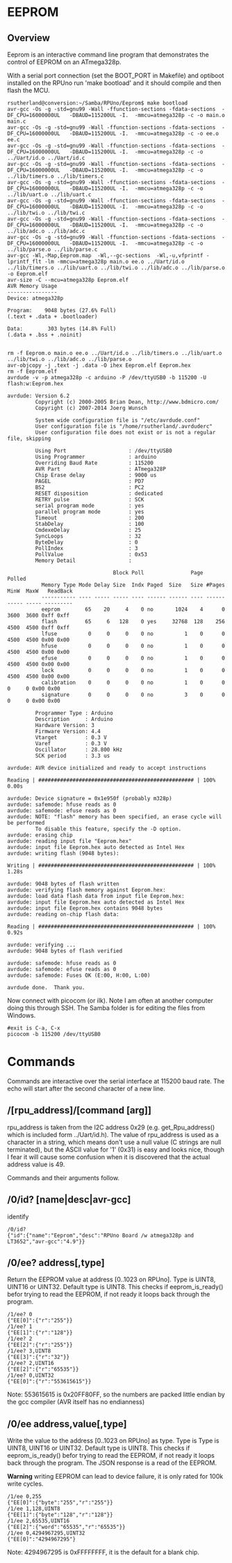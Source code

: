 # EEPROM

## Overview

Eeprom is an interactive command line program that demonstrates the control of EEPROM on an ATmega328p.

With a serial port connection (set the BOOT_PORT in Makefile) and optiboot installed on the RPUno run 'make bootload' and it should compile and then flash the MCU.

``` 
rsutherland@conversion:~/Samba/RPUno/Eeprom$ make bootload
avr-gcc -Os -g -std=gnu99 -Wall -ffunction-sections -fdata-sections  -DF_CPU=16000000UL   -DBAUD=115200UL -I.  -mmcu=atmega328p -c -o main.o main.c
avr-gcc -Os -g -std=gnu99 -Wall -ffunction-sections -fdata-sections  -DF_CPU=16000000UL   -DBAUD=115200UL -I.  -mmcu=atmega328p -c -o ee.o ee.c
avr-gcc -Os -g -std=gnu99 -Wall -ffunction-sections -fdata-sections  -DF_CPU=16000000UL   -DBAUD=115200UL -I.  -mmcu=atmega328p -c -o ../Uart/id.o ../Uart/id.c
avr-gcc -Os -g -std=gnu99 -Wall -ffunction-sections -fdata-sections  -DF_CPU=16000000UL   -DBAUD=115200UL -I.  -mmcu=atmega328p -c -o ../lib/timers.o ../lib/timers.c
avr-gcc -Os -g -std=gnu99 -Wall -ffunction-sections -fdata-sections  -DF_CPU=16000000UL   -DBAUD=115200UL -I.  -mmcu=atmega328p -c -o ../lib/uart.o ../lib/uart.c
avr-gcc -Os -g -std=gnu99 -Wall -ffunction-sections -fdata-sections  -DF_CPU=16000000UL   -DBAUD=115200UL -I.  -mmcu=atmega328p -c -o ../lib/twi.o ../lib/twi.c
avr-gcc -Os -g -std=gnu99 -Wall -ffunction-sections -fdata-sections  -DF_CPU=16000000UL   -DBAUD=115200UL -I.  -mmcu=atmega328p -c -o ../lib/adc.o ../lib/adc.c
avr-gcc -Os -g -std=gnu99 -Wall -ffunction-sections -fdata-sections  -DF_CPU=16000000UL   -DBAUD=115200UL -I.  -mmcu=atmega328p -c -o ../lib/parse.o ../lib/parse.c
avr-gcc -Wl,-Map,Eeprom.map  -Wl,--gc-sections  -Wl,-u,vfprintf -lprintf_flt -lm -mmcu=atmega328p main.o ee.o ../Uart/id.o ../lib/timers.o ../lib/uart.o ../lib/twi.o ../lib/adc.o ../lib/parse.o -o Eeprom.elf
avr-size -C --mcu=atmega328p Eeprom.elf
AVR Memory Usage
----------------
Device: atmega328p

Program:    9048 bytes (27.6% Full)
(.text + .data + .bootloader)

Data:        303 bytes (14.8% Full)
(.data + .bss + .noinit)


rm -f Eeprom.o main.o ee.o ../Uart/id.o ../lib/timers.o ../lib/uart.o ../lib/twi.o ../lib/adc.o ../lib/parse.o
avr-objcopy -j .text -j .data -O ihex Eeprom.elf Eeprom.hex
rm -f Eeprom.elf
avrdude -v -p atmega328p -c arduino -P /dev/ttyUSB0 -b 115200 -U flash:w:Eeprom.hex

avrdude: Version 6.2
         Copyright (c) 2000-2005 Brian Dean, http://www.bdmicro.com/
         Copyright (c) 2007-2014 Joerg Wunsch

         System wide configuration file is "/etc/avrdude.conf"
         User configuration file is "/home/rsutherland/.avrduderc"
         User configuration file does not exist or is not a regular file, skipping

         Using Port                    : /dev/ttyUSB0
         Using Programmer              : arduino
         Overriding Baud Rate          : 115200
         AVR Part                      : ATmega328P
         Chip Erase delay              : 9000 us
         PAGEL                         : PD7
         BS2                           : PC2
         RESET disposition             : dedicated
         RETRY pulse                   : SCK
         serial program mode           : yes
         parallel program mode         : yes
         Timeout                       : 200
         StabDelay                     : 100
         CmdexeDelay                   : 25
         SyncLoops                     : 32
         ByteDelay                     : 0
         PollIndex                     : 3
         PollValue                     : 0x53
         Memory Detail                 :

                                  Block Poll               Page                       Polled
           Memory Type Mode Delay Size  Indx Paged  Size   Size #Pages MinW  MaxW   ReadBack
           ----------- ---- ----- ----- ---- ------ ------ ---- ------ ----- ----- ---------
           eeprom        65    20     4    0 no       1024    4      0  3600  3600 0xff 0xff
           flash         65     6   128    0 yes     32768  128    256  4500  4500 0xff 0xff
           lfuse          0     0     0    0 no          1    0      0  4500  4500 0x00 0x00
           hfuse          0     0     0    0 no          1    0      0  4500  4500 0x00 0x00
           efuse          0     0     0    0 no          1    0      0  4500  4500 0x00 0x00
           lock           0     0     0    0 no          1    0      0  4500  4500 0x00 0x00
           calibration    0     0     0    0 no          1    0      0     0     0 0x00 0x00
           signature      0     0     0    0 no          3    0      0     0     0 0x00 0x00

         Programmer Type : Arduino
         Description     : Arduino
         Hardware Version: 3
         Firmware Version: 4.4
         Vtarget         : 0.3 V
         Varef           : 0.3 V
         Oscillator      : 28.800 kHz
         SCK period      : 3.3 us

avrdude: AVR device initialized and ready to accept instructions

Reading | ################################################## | 100% 0.00s

avrdude: Device signature = 0x1e950f (probably m328p)
avrdude: safemode: hfuse reads as 0
avrdude: safemode: efuse reads as 0
avrdude: NOTE: "flash" memory has been specified, an erase cycle will be performed
         To disable this feature, specify the -D option.
avrdude: erasing chip
avrdude: reading input file "Eeprom.hex"
avrdude: input file Eeprom.hex auto detected as Intel Hex
avrdude: writing flash (9048 bytes):

Writing | ################################################## | 100% 1.28s

avrdude: 9048 bytes of flash written
avrdude: verifying flash memory against Eeprom.hex:
avrdude: load data flash data from input file Eeprom.hex:
avrdude: input file Eeprom.hex auto detected as Intel Hex
avrdude: input file Eeprom.hex contains 9048 bytes
avrdude: reading on-chip flash data:

Reading | ################################################## | 100% 0.92s

avrdude: verifying ...
avrdude: 9048 bytes of flash verified

avrdude: safemode: hfuse reads as 0
avrdude: safemode: efuse reads as 0
avrdude: safemode: Fuses OK (E:00, H:00, L:00)

avrdude done.  Thank you.
``` 

Now connect with picocom (or ilk). Note I am often at another computer doing this through SSH. The Samba folder is for editing the files from Windows.


``` 
#exit is C-a, C-x
picocom -b 115200 /dev/ttyUSB0
``` 

# Commands

Commands are interactive over the serial interface at 115200 baud rate. The echo will start after the second character of a new line. 


## /[rpu_address]/[command [arg]]

rpu_address is taken from the I2C address 0x29 (e.g. get_Rpu_address() which is included form ../Uart/id.h). The value of rpu_address is used as a character in a string, which means don't use a null value (C strings are null terminated), but the ASCII value for '1' (0x31) is easy and looks nice, though I fear it will cause some confusion when it is discovered that the actual address value is 49.

Commands and their arguments follow.


## /0/id? [name|desc|avr-gcc]

identify 

``` 
/0/id?
{"id":{"name":"Eeprom","desc":"RPUno Board /w atmega328p and LT3652","avr-gcc":"4.9"}}
```

##  /0/ee? address[,type]

Return the EEPROM value at address [0..1023 on RPUno]. Type is UINT8, UINT16 or UINT32. Default type is UINT8. This checks if eeprom_is_ready() befor trying to read the EEPROM, if not ready it loops back through the program. 

``` 
/1/ee? 0
{"EE[0]":{"r":"255"}}
/1/ee? 1
{"EE[1]":{"r":"128"}}
/1/ee? 2
{"EE[2]":{"r":"255"}}
/1/ee? 3,UINT8
{"EE[3]":{"r":"32"}}
/1/ee? 2,UINT16
{"EE[2]":{"r":"65535"}}
/1/ee? 0,UINT32
{"EE[0]":{"r":"553615615"}}
```

Note: 553615615 is 0x20FF80FF, so the numbers are packed little endian by the gcc compiler (AVR itself has no endianness)


##  /0/ee address,value[,type]

Write the value to the address [0..1023 on RPUno] as type. Type is Type is UINT8, UINT16 or UINT32. Default type is UINT8. This checks if eeprom_is_ready() befor trying to read the EEPROM, if not ready it loops back through the program. The JSON response is a read of the EEPROM. 

__Warning__ writing EEPROM can lead to device failure, it is only rated for 100k write cycles.

``` 
/1/ee 0,255
{"EE[0]":{"byte":"255","r":"255"}} 
/1/ee 1,128,UINT8
{"EE[1]":{"byte":"128","r":"128"}}
/1/ee 2,65535,UINT16
{"EE[2]":{"word":"65535","r":"65535"}}
/1/ee 0,4294967295,UINT32
{"EE[0]":"4294967295"}
```
Note: 4294967295 is 0xFFFFFFFF, it is the default for a blank chip.